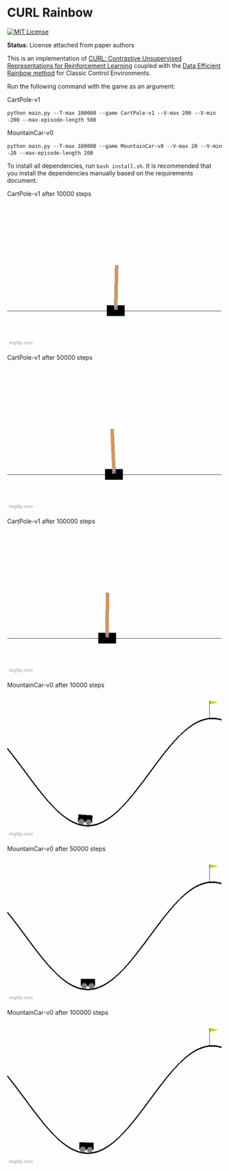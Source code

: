 CURL Rainbow
=======
[![MIT License](https://img.shields.io/badge/license-MIT-blue.svg)](LICENSE.md)

**Status**: License attached from paper authors

This is an implementation of [CURL: Contrastive Unsupervised Representations for
Reinforcement Learning](https://arxiv.org/abs/2004.04136) coupled with the [Data Efficient Rainbow method](https://arxiv.org/abs/1906.05243) for Classic Control Environments.

Run the following command with the game as an argument:

CartPole-v1
```
python main.py --T-max 100000 --game CartPole-v1 --V-max 200 --V-min -200 --max-episode-length 500
```

MountainCar-v0
```
python main.py --T-max 100000 --game MountainCar-v0 --V-max 20 --V-min -20 --max-episode-length 200
```

To install all dependencies, run `bash install.sh`. It is recommended that you install the dependencies manually based on the requirements document.

CartPole-v1 after 10000 steps

![cartpole after 10000 steps](video/cart_10000.gif)

CartPole-v1 after 50000 steps

![cartpole after 50000 steps](video/cart_50000.gif)

CartPole-v1 after 100000 steps

![cartpole after 100000 steps](video/cart_100000.gif)

MountainCar-v0 after 10000 steps

![mountaincar after 10000 steps](video/mount_10000.gif)

MountainCar-v0 after 50000 steps

![mountaincar after 50000 steps](video/mount_50000.gif)

MountainCar-v0 after 100000 steps

![mountaincar after 100000 steps](video/mount_100000.gif)